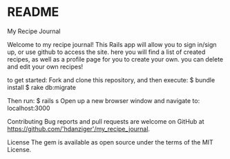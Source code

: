 # README

My Recipe Journal

Welcome to my recipe journal! This Rails app will allow you to sign in/sign up, or use github to access the site.
here you will find a list of created recipes, as well as a profile page for you to create your own. you can delete and edit your own recipes!

to get started:
Fork and clone this repository, and then execute:
  $ bundle install
  $ rake db:migrate

Then run:
  $ rails s
Open up a new browser window and navigate to:
  localhost:3000

 Contributing
Bug reports and pull requests are welcome on GitHub at https://github.com/'hdanziger'/my_recipe_journal.

License
The gem is available as open source under the terms of the MIT License.
